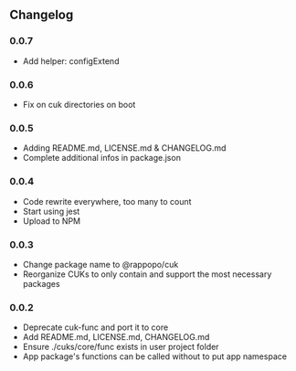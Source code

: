 ## Changelog

### 0.0.7

- Add helper: configExtend

### 0.0.6

- Fix on cuk directories on boot

### 0.0.5

- Adding README.md, LICENSE.md & CHANGELOG.md
- Complete additional infos in package.json

### 0.0.4

- Code rewrite everywhere, too many to count
- Start using jest
- Upload to NPM

### 0.0.3

- Change package name to @rappopo/cuk
- Reorganize CUKs to only contain and support the most necessary packages

### 0.0.2

- Deprecate cuk-func and port it to core
- Add README.md, LICENSE.md, CHANGELOG.md
- Ensure ./cuks/core/func exists in user project folder
- App package's functions can be called without to put app namespace
